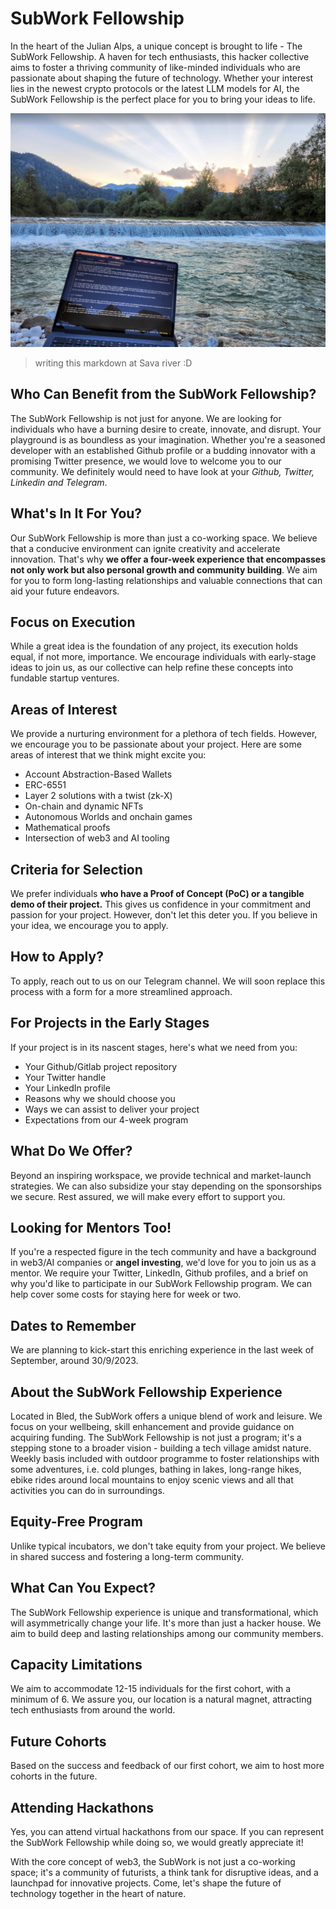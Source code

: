 # SubWork Fellowship

In the heart of the Julian Alps, a unique concept is brought to life - The SubWork Fellowship. A haven for tech enthusiasts, this hacker collective aims to foster a thriving community of like-minded individuals who are passionate about shaping the future of technology. Whether your interest lies in the newest crypto protocols or the latest LLM models for AI, the SubWork Fellowship is the perfect place for you to bring your ideas to life.

![fellowship_sava](./pics/fellowship_sava.png.webp)
> writing this markdown at Sava river :D


Who Can Benefit from the SubWork Fellowship?
---
The SubWork Fellowship is not just for anyone. We are looking for individuals who have a burning desire to create, innovate, and disrupt. Your playground is as boundless as your imagination. Whether you're a seasoned developer with an established Github profile or a budding innovator with a promising Twitter presence, we would love to welcome you to our community.
We definitely would need to have look at your _Github, Twitter, Linkedin and Telegram_.


What's In It For You?
---
Our SubWork Fellowship is more than just a co-working space. We believe that a conducive environment can ignite creativity and accelerate innovation. That's why **we offer a four-week experience that encompasses not only work but also personal growth and community building**. We aim for you to form long-lasting relationships and valuable connections that can aid your future endeavors.


Focus on Execution
---
While a great idea is the foundation of any project, its execution holds equal, if not more, importance. We encourage individuals with early-stage ideas to join us, as our collective can help refine these concepts into fundable startup ventures.


Areas of Interest
---
We provide a nurturing environment for a plethora of tech fields. However, we encourage you to be passionate about your project. Here are some areas of interest that we think might excite you:

- Account Abstraction-Based Wallets
- ERC-6551
- Layer 2 solutions with a twist (zk-X)
- On-chain and dynamic NFTs
- Autonomous Worlds and onchain games
- Mathematical proofs
- Intersection of web3 and AI tooling


Criteria for Selection
---
We prefer individuals **who have a Proof of Concept (PoC) or a tangible demo of their project.** This gives us confidence in your commitment and passion for your project. However, don't let this deter you. If you believe in your idea, we encourage you to apply.

How to Apply?
---
To apply, reach out to us on our Telegram channel. We will soon replace this process with a form for a more streamlined approach.

For Projects in the Early Stages
---
If your project is in its nascent stages, here's what we need from you:

- Your Github/Gitlab project repository
- Your Twitter handle
- Your LinkedIn profile
- Reasons why we should choose you
- Ways we can assist to deliver your project
- Expectations from our 4-week program

What Do We Offer?
---
Beyond an inspiring workspace, we provide technical and market-launch strategies. We can also subsidize your stay depending on the sponsorships we secure. Rest assured, we will make every effort to support you.


Looking for Mentors Too!
---
If you're a respected figure in the tech community and have a background in web3/AI companies or **angel investing**, we'd love for you to join us as a mentor. We require your Twitter, LinkedIn, Github profiles, and a brief on why you'd like to participate in our SubWork Fellowship program.
We can help cover some costs for staying here for week or two. 

Dates to Remember
---
We are planning to kick-start this enriching experience in the last week of September, around 30/9/2023.


About the SubWork Fellowship Experience
---
Located in Bled, the SubWork offers a unique blend of work and leisure. We focus on your wellbeing, skill enhancement and provide guidance on acquiring funding. The SubWork Fellowship is not just a program; it's a stepping stone to a broader vision - building a tech village amidst nature.
Weekly basis included with outdoor programme to foster relationships with some adventures, i.e. cold plunges, bathing in lakes, long-range hikes, ebike rides around local mountains to enjoy scenic views and all that activities you can do in surroundings.


Equity-Free Program
---
Unlike typical incubators, we don't take equity from your project. We believe in shared success and fostering a long-term community.


What Can You Expect?
---
The SubWork Fellowship experience is unique and transformational, which will asymmetrically change your life. It's more than just a hacker house. We aim to build deep and lasting relationships among our community members.


Capacity Limitations
---
We aim to accommodate 12-15 individuals for the first cohort, with a minimum of 6. We assure you, our location is a natural magnet, attracting tech enthusiasts from around the world.


Future Cohorts
---
Based on the success and feedback of our first cohort, we aim to host more cohorts in the future.


Attending Hackathons
---

Yes, you can attend virtual hackathons from our space. If you can represent the SubWork Fellowship while doing so, we would greatly appreciate it!


With the core concept of web3, the SubWork is not just a co-working space; it's a community of futurists, a think tank for disruptive ideas, and a launchpad for innovative projects. Come, let's shape the future of technology together in the heart of nature.